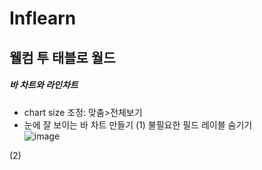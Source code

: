 # Inflearn 
## 웰컴 투 태블로 월드

##### 바 차트와 라인차트

* chart size 조정: 맞춤>전체보기
* 눈에 잘 보이는 바 차트 만들기
(1) 불필요한 필드 레이블 숨기기\
![image](https://user-images.githubusercontent.com/52664532/163206491-8d153f0c-1a18-49c2-81fe-94cfbe540ac9.png)

(2) 
